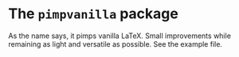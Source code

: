 # The `pimpvanilla` package

As the name says, it pimps vanilla LaTeX. Small improvements while remaining as light and versatile as possible. See the example file.
